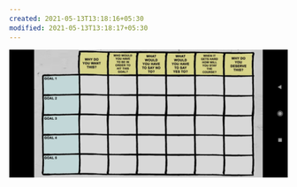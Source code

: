 ```yaml
---
created: 2021-05-13T13:18:16+05:30
modified: 2021-05-13T13:18:17+05:30
---
```


![Image](./IMG_1620892095566.jpg)
